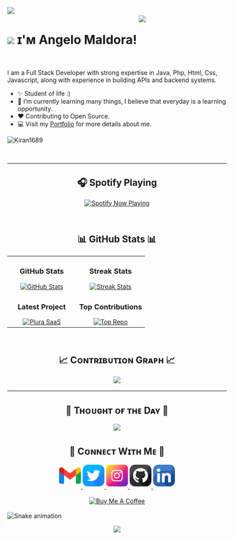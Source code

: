 <img src="https://user-images.githubusercontent.com/74038190/225813708-98b745f2-7d22-48cf-9150-083f1b00d6c9.gif" >

<div>
  <img align="right" width="40%" src="https://owlbertsio-resized.s3.amazonaws.com/Popper.psd.full.png">
</div>

#  <img src="https://emojis.slackmojis.com/emojis/images/1531849430/4246/blob-sunglasses.gif?1531849430" width="30"/> ɪ'ᴍ Angelo Maldora!
<br /> 

<!--Start Intro-->               
<p align="left">I am a Full Stack Developer with strong expertise in Java, Php, Html, Css, Javascript, along with experience in building APIs and backend systems.</p>

- ✨ Student of life :)
- 🌱 I’m currently learning many things, I believe that everyday is a learning opportunity.
- ❤ Contributing to Open Source.
- 💻 Visit my [Portfolio]([https://ceo.pronexus.in](https://itzmegelo.github.io/MyPortfolio/)) for more details about me.
<!--End Intro-->

<!--Profile Count Badge-->
<p align="left">
  <img src="https://komarev.com/ghpvc/?username=itzmegelo&label=Profile%20views&color=770677&style=for-the-badge&logo=star" alt="Kiran1689" style="padding-right:20px;" />
</p>
<br/>
<hr/>

<h2 align="center">🎧 Spotify Playing</h2>

<p align="center">
  <a href="https://open.spotify.com/user/31iiuv3aqznamlux2at7phrnbpwa" target="_blank"><img src="https://now-playing-on-spotify.vercel.app/api/spotify" alt="Spotify Now Playing" width="350"/></a>
</p>

<br clear="both"/>

<!-- GitHub Stats -->
<h2 align="center">📊 GitHub Stats 📊</h2>

<table width="100%">
  <tr>
    <td width="50%" align="center">
      <h3><strong>GitHub Stats</strong></h3>
      <a href="https://github.com/Suhaib3100">
        <img src="https://github-readme-stats.vercel.app/api?username=itzmegelo&show_icons=true&theme=nightowl&bg_color=0,000000,441350&title_color=c56a90&text_color=ffffff" alt="GitHub Stats" />
      </a>
    </td>
    <td width="50%" align="center">
      <h3><strong>Streak Stats</strong></h3>
      <a href="https://github.com/Suhaib3100">
        <img src="https://streak-stats.demolab.com?user=itzmegelo&theme=nightowl&background=0,000000,441350&fire=ffeb95&ring=ffeb95&sideNums=ffffff&sideLabels=ffffff&dates=c56a90&currStreakNum=ffffff" alt="Streak Stats" />
      </a>
    </td>
  </tr>
  <tr>
    <td align="center">
      <h3><strong>Latest Project</strong></h3>
      <a href="https://github.com/itzmegelo/InternFinder">
        <img width="470" src="https://github-readme-stats.vercel.app/api/pin/?username=itzmegelo&repo=InternFinder&theme=nightowl&show_owner=true&bg_color=0,000000,441350&title_color=c56a90&text_color=ffffff" alt="Plura SaaS" />
      </a>
    </td>
    <td align="center">
      <h3><strong>Top Contributions</strong></h3>
      <a href="https://github.com/Suhaib3100">
        <img src="https://github-contributor-stats.vercel.app/api?username=itzmegelo&limit=2&theme=nightowl&show_owner=true&combine_all_yearly_contributions=false&bg_color=0,000000,441350&title_color=c56a90&text_color=ffffff" alt="Top Repo" />
      </a>
    </td>
  </tr>
</table>
<br />

<!--Contribution Graph-->
<h2 align="center">📈 Cᴏɴᴛʀɪʙᴜᴛɪᴏɴ Gʀᴀᴘʜ 📈</h2>
<div align="center">
    <img src="https://github-readme-activity-graph.vercel.app/graph?username=itzmegelo&bg_color=220a28&&color=ffffff&line=c56a90&point=ffeb95&area=false&hide_border=false" border-radius="15">
</div>

---

<!--Dynamic Quote card updates everyday at 12 PM--> 
<h2 align="center">🌟 Tʜᴏᴜɢʜᴛ ᴏғ ᴛʜᴇ Dᴀʏ 🌟</h2>
<!--STARTS_HERE_QUOTE_CARD-->
<p align="center">
    <img src="https://readme-daily-quotes.vercel.app/api?author=Carl%20Jung&quote=There's%20no%20coming%20to%20consciousness%20without%20pain&theme=dark&bg_color=220a28&author_color=ffeb95&accent_color=c56a90">
</p>
<!--ENDS_HERE_QUOTE_CARD-->
<!--Contact Section--> 
<h2 align="center">🤝 Cᴏɴɴᴇᴄᴛ Wɪᴛʜ Mᴇ 🤝 </h2>
<div align="center">
  
<a href="mailto:maldora.pojas.angelo@gmail.com" target="_blank">
<img src="./gmail.png" width=50 height=50 alt="maldora.pojas.angelo@gmail.com" style="margin-bottom: 5px;" />
</a>

<a href="https://x.com/itzmegelo" target="_blank">
<img src="./twitter.png" width=50 height=50 alt="itzmegelo" style="margin-bottom: 5px;" />
</a>

<a href="https://www.instagram.com/angelo_maldora" target="_blank">
<img src="./instagram.png" width=50 height=50 alt="angelo" style="margin-bottom: 5px;" />
</a>

<a href="https://www.githubcom/itzmegelo" target="_blank">
<img src="./github.png" width=50 height=50 alt="itzmegelo" style="margin-bottom: 5px;" />
</a>

<a href="https://www.linkedin.com/in/angelo_maldora" target="_blank">
<img src="./linkedin.png" width=50 height=50 alt="linkedin" style="margin-bottom: 5px;" />
</a>

</div>
<br/>

<!--Buy me a coffee-->
<div align="center">
<a href="https://buymeacoffee.com/suhaibking7" target="_blank"><img src="https://cdn.buymeacoffee.com/buttons/v2/default-yellow.png" alt="Buy Me A Coffee" style="height: 40px !important;width: 200px !important;" ></a>
</div>

<br clear="both">

<img src="https://raw.githubusercontent.com/suhaib3100/suhaib3100/output/snake.svg" alt="Snake animation" />

<!--Footer--> 
<p align="center">
  <img src="https://capsule-render.vercel.app/api?type=waving&color=gradient&height=65&section=footer"/>
</p>
